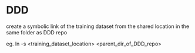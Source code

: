 # DDD

create a symbolic link of the training dataset from the shared location in the same folder as DDD repo

eg. ln -s <training_dataset_location> <parent_dir_of_DDD_repo>
